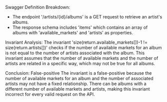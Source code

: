 Swagger Definition Breakdown:
- The endpoint '/artists/{id}/albums' is a GET request to retrieve an artist's albums.
- The response schema includes 'items' which contains an array of albums with 'available_markets' and 'artists' as properties.

Invariant Analysis:
The invariant 'size(return.available_markets[])-1 != size(return.artists[])' checks if the number of available markets for an album is not equal to the number of artists associated with the album. This invariant assumes that the number of available markets and the number of artists are related in a specific way, which may not be true for all albums.

Conclusion:
False-positive
The invariant is a false-positive because the number of available markets for an album and the number of associated artists may not have a fixed relationship. There can be albums with a different number of available markets and artists, making this invariant incorrect for every valid request on the API.
